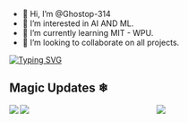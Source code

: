 - 👋 Hi, I’m @Ghostop-314
- 👀 I’m interested in  AI AND ML.
- 🌱 I’m currently learning MIT - WPU.
- 💞️ I’m looking to collaborate on all projects.
<!---
Ghostop-314/Ghostop-314 is a ✨ special ✨ repository because its `README.md` (this file) appears on your GitHub profile.
You can click the Preview link to take a look at your changes.
--->
[![Typing SVG](https://readme-typing-svg.herokuapp.com?color=31C4B9&lines=HELLO+%2C+I+AM+SIDDHARTH+%F0%9F%91%A6;HELLO%2C+I+AM+CODER+%F0%9F%A7%91%E2%80%8D%F0%9F%92%BB;HELLO%2C+U+KNOW+ME+AS+GHOST+%F0%9F%91%BB)](https://git.io/typing-svg)

## Magic Updates ❄


<img align="left" src="https://github-readme-stats.vercel.app/api?username=QuirkyDevil&&layout=compact&count_private=true&show_icons=true&hide_border=true&card_width=200&include_all_commits=true&bg_color=0D1117&title_color=FFFFFF&text_color=FFFFFF&icon_color=FFFFFF"/>
<img align="left" src="https://github-readme-stats.vercel.app/api/top-langs/?username=QuirkyDevil&layout=compact&hide_border=true&card_width=200&bg_color=0D1117&title_color=FFFFFF&text_color=FFFFFF&icon_color=FFFFFF"/>
<div align="center"><img src="https://github-profile-trophy.vercel.app/?username=QuirkyDevil&theme=dracula"></div>
